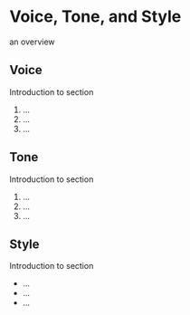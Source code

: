 # Voice, Tone, and Style
an overview

## Voice
Introduction to section

1. ...
2. ...
3. ...

## Tone
Introduction to section

1. ...
2. ...
3. ...

## Style
Introduction to section

- ...
- ...
- ...
